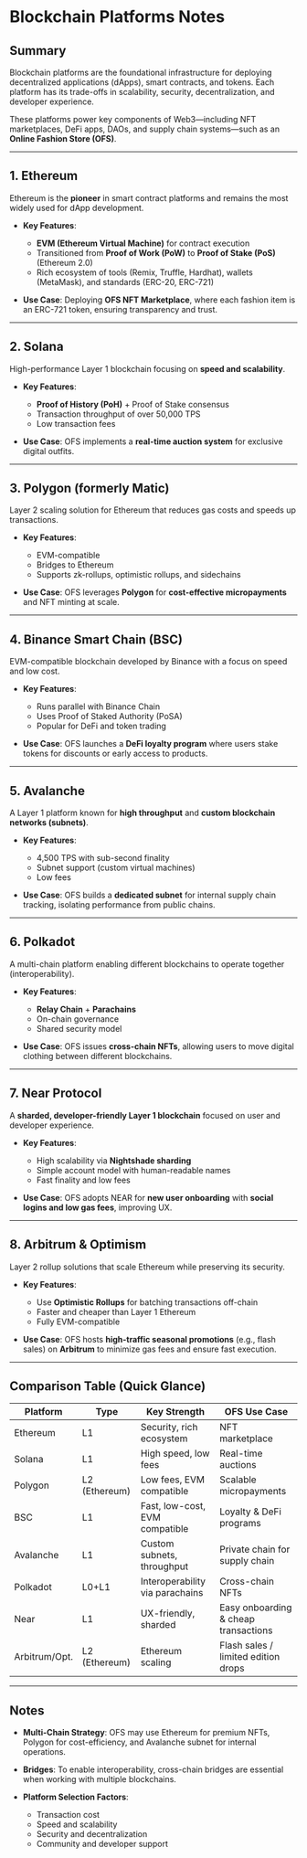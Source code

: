 # Blockchain Platforms Notes


## Summary

Blockchain platforms are the foundational infrastructure for deploying decentralized applications (dApps), smart contracts, and tokens. Each platform has its trade-offs in scalability, security, decentralization, and developer experience.

These platforms power key components of Web3—including NFT marketplaces, DeFi apps, DAOs, and supply chain systems—such as an **Online Fashion Store (OFS)**.

---

## 1. Ethereum

Ethereum is the **pioneer** in smart contract platforms and remains the most widely used for dApp development.

* **Key Features**:

  * **EVM (Ethereum Virtual Machine)** for contract execution
  * Transitioned from **Proof of Work (PoW)** to **Proof of Stake (PoS)** (Ethereum 2.0)
  * Rich ecosystem of tools (Remix, Truffle, Hardhat), wallets (MetaMask), and standards (ERC-20, ERC-721)

* **Use Case**:
  Deploying **OFS NFT Marketplace**, where each fashion item is an ERC-721 token, ensuring transparency and trust.

---

## 2. Solana

High-performance Layer 1 blockchain focusing on **speed and scalability**.

* **Key Features**:

  * **Proof of History (PoH)** + Proof of Stake consensus
  * Transaction throughput of over 50,000 TPS
  * Low transaction fees

* **Use Case**:
  OFS implements a **real-time auction system** for exclusive digital outfits.

---

## 3. Polygon (formerly Matic)

Layer 2 scaling solution for Ethereum that reduces gas costs and speeds up transactions.

* **Key Features**:

  * EVM-compatible
  * Bridges to Ethereum
  * Supports zk-rollups, optimistic rollups, and sidechains

* **Use Case**:
  OFS leverages **Polygon** for **cost-effective micropayments** and NFT minting at scale.

---

## 4. Binance Smart Chain (BSC)

EVM-compatible blockchain developed by Binance with a focus on speed and low cost.

* **Key Features**:

  * Runs parallel with Binance Chain
  * Uses Proof of Staked Authority (PoSA)
  * Popular for DeFi and token trading

* **Use Case**:
  OFS launches a **DeFi loyalty program** where users stake tokens for discounts or early access to products.

---

## 5. Avalanche

A Layer 1 platform known for **high throughput** and **custom blockchain networks (subnets)**.

* **Key Features**:

  * 4,500 TPS with sub-second finality
  * Subnet support (custom virtual machines)
  * Low fees

* **Use Case**:
  OFS builds a **dedicated subnet** for internal supply chain tracking, isolating performance from public chains.

---

## 6. Polkadot

A multi-chain platform enabling different blockchains to operate together (interoperability).

* **Key Features**:

  * **Relay Chain** + **Parachains**
  * On-chain governance
  * Shared security model

* **Use Case**:
  OFS issues **cross-chain NFTs**, allowing users to move digital clothing between different blockchains.

---

## 7. Near Protocol

A **sharded, developer-friendly Layer 1 blockchain** focused on user and developer experience.

* **Key Features**:

  * High scalability via **Nightshade sharding**
  * Simple account model with human-readable names
  * Fast finality and low fees

* **Use Case**:
  OFS adopts NEAR for **new user onboarding** with **social logins and low gas fees**, improving UX.

---

## 8. Arbitrum & Optimism

Layer 2 rollup solutions that scale Ethereum while preserving its security.

* **Key Features**:

  * Use **Optimistic Rollups** for batching transactions off-chain
  * Faster and cheaper than Layer 1 Ethereum
  * Fully EVM-compatible

* **Use Case**:
  OFS hosts **high-traffic seasonal promotions** (e.g., flash sales) on **Arbitrum** to minimize gas fees and ensure fast execution.

---

## Comparison Table (Quick Glance)

| Platform      | Type          | Key Strength                    | OFS Use Case                         |
| ------------- | ------------- | ------------------------------- | ------------------------------------ |
| Ethereum      | L1            | Security, rich ecosystem        | NFT marketplace                      |
| Solana        | L1            | High speed, low fees            | Real-time auctions                   |
| Polygon       | L2 (Ethereum) | Low fees, EVM compatible        | Scalable micropayments               |
| BSC           | L1            | Fast, low-cost, EVM compatible  | Loyalty & DeFi programs              |
| Avalanche     | L1            | Custom subnets, throughput      | Private chain for supply chain       |
| Polkadot      | L0+L1         | Interoperability via parachains | Cross-chain NFTs                     |
| Near          | L1            | UX-friendly, sharded            | Easy onboarding & cheap transactions |
| Arbitrum/Opt. | L2 (Ethereum) | Ethereum scaling                | Flash sales / limited edition drops  |

---

## Notes

* **Multi-Chain Strategy**: OFS may use Ethereum for premium NFTs, Polygon for cost-efficiency, and Avalanche subnet for internal operations.
* **Bridges**: To enable interoperability, cross-chain bridges are essential when working with multiple blockchains.
* **Platform Selection Factors**:

  * Transaction cost
  * Speed and scalability
  * Security and decentralization
  * Community and developer support

